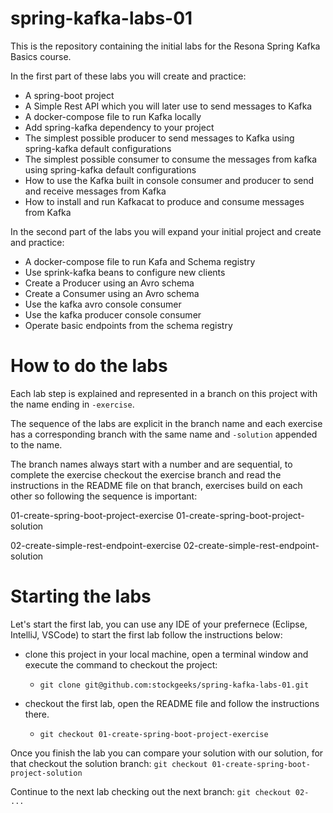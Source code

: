 # spring-kafka-labs-01

This is the repository containing the initial labs for the Resona Spring Kafka Basics course. 

In the first part of these labs you will create and practice: 

- A spring-boot project
- A Simple Rest API which you will later use to send messages to Kafka
- A docker-compose file to run Kafka locally
- Add spring-kafka dependency to your project
- The simplest possible producer to send messages to Kafka using spring-kafka default configurations
- The simplest possible consumer to consume the messages from kafka using spring-kafka default configurations
- How to use the Kafka built in console consumer and producer to send and receive messages from Kafka
- How to install and run Kafkacat to produce and consume messages from Kafka

In the second part of the labs you will expand your initial project and create and practice: 

- A docker-compose file to run Kafa and Schema registry
- Use sprink-kafka beans to configure new clients
- Create a Producer using an Avro schema
- Create a Consumer using an Avro schema
- Use the kafka avro console consumer
- Use the kafka producer console consumer
- Operate basic endpoints from the schema registry


# How to do the labs

Each lab step is explained and represented in a branch on this project with the name ending in `-exercise`. 

The sequence of the labs are explicit in the branch name and each exercise has a corresponding branch with the same name and `-solution` appended to the name. 

The branch names always start with a number and are sequential, to complete the exercise checkout the exercise branch and read the instructions in the README file on that branch, exercises build on each other so following the sequence is important: 

01-create-spring-boot-project-exercise
01-create-spring-boot-project-solution

02-create-simple-rest-endpoint-exercise
02-create-simple-rest-endpoint-solution

# Starting the labs

Let's start the first lab, you can use any IDE of your prefernece (Eclipse, IntelliJ, VSCode) to start the first lab follow the instructions below: 

- clone this project in your local machine, open a terminal window and execute the command to checkout the project: 
    - `git clone git@github.com:stockgeeks/spring-kafka-labs-01.git`

- checkout the first lab, open the README file and follow the instructions there.
    - `git checkout 01-create-spring-boot-project-exercise`  

Once you finish the lab you can compare your solution with our solution, for that checkout the solution branch: `git checkout 01-create-spring-boot-project-solution`

Continue to the next lab checking out the next branch: `git checkout 02- ... `


